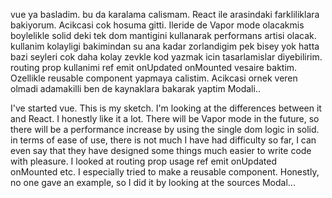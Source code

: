 vue ya basladim. bu da karalama calismam. React ile arasindaki farkliliklara bakiyorum. Acikcasi cok hosuma gitti. Ileride de Vapor mode olacakmis boylelikle solid deki tek dom mantigini kullanarak performans artisi olacak. kullanim kolayligi bakimindan su ana kadar zorlandigim pek bisey yok hatta bazi seyleri cok daha kolay zevkle kod yazmak icin tasarlamislar diyebilirim. routing prop kullanimi ref emit onUpdated onMounted vesaire baktim. Ozellikle reusable component yapmaya calistim. Acikcasi ornek veren olmadi adamakilli ben de kaynaklara bakarak yaptim Modali.. 


I've started vue. This is my sketch. I'm looking at the differences between it and React. I honestly like it a lot. There will be Vapor mode in the future, so there will be a performance increase by using the single dom logic in solid. in terms of ease of use, there is not much I have had difficulty so far, I can even say that they have designed some things much easier to write code with pleasure. I looked at routing prop usage ref emit onUpdated onMounted etc. I especially tried to make a reusable component. Honestly, no one gave an example, so I did it by looking at the sources Modal... 


